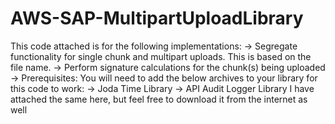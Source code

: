 # AWS-SAP-MultipartUploadLibrary
This code attached is for the following implementations:
-> Segregate functionality for single chunk and multipart uploads. This is based on the file name.
-> Perform signature calculations for the chunk(s) being uploaded
-> Prerequisites: You will need to add the below archives to your library for this code to work:
    -> Joda Time Library
    -> API Audit Logger Library
I have attached the same here, but feel free to download it from the internet as well
